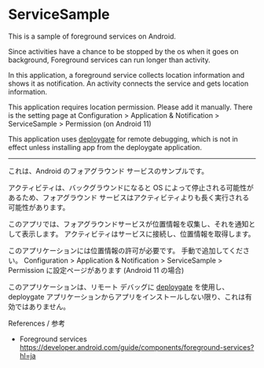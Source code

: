 # ServiceSample

This is a sample of foreground services on Android.

Since activities have a chance to be stopped by the os when it goes on background, Foreground services can run longer than activity. 

In this application, a foreground service collects location information and shows it as notification. An activity connects the service and gets location information.

This application requires location permission. Please add it manually. 
There is the setting page at Configuration > Application & Notification > ServiceSample > Permission (on Android 11)

This application uses [deploygate](https://deploygate.com/) for remote debugging,
which is not in effect unless installing app from the deploygate application.

----

これは、Android のフォアグラウンド サービスのサンプルです。

アクティビティは、バックグラウンドになると OS によって停止される可能性があるため、フォアグラウンド サービスはアクティビティよりも長く実行される可能性があります。

このアプリでは、フォアグラウンドサービスが位置情報を収集し、それを通知として表示します。 アクティビティはサービスに接続し、位置情報を取得します。

このアプリケーションには位置情報の許可が必要です。 手動で追加してください。
Configuration > Application & Notification > ServiceSample > Permission に設定ページがあります (Android 11 の場合)

このアプリケーションは、リモート デバッグに [deploygate](https://deploygate.com/) を使用し、
deploygate アプリケーションからアプリをインストールしない限り、これは有効ではありません。

References / 参考

- Foreground services https://developer.android.com/guide/components/foreground-services?hl=ja
